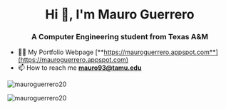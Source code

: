 <h1 align="center">Hi 👋, I'm Mauro Guerrero</h1>
<h3 align="center">A Computer Engineering student from Texas A&M</h3>

- 👨‍💻 My Portfolio Webpage [**https://mauroguerrero.appspot.com**](https://mauroguerrero.appspot.com)
- 📫 How to reach me **mauro93@tamu.edu** 

<p><img align="center" src="https://github-readme-stats.vercel.app/api?username=mauroguerrero20&show_icons=true" alt="mauroguerrero20" /></p>

<p><img align="left" src="https://github-readme-stats.vercel.app/api/top-langs/?username=mauroguerrero20&layout=compact&hide=html" alt="mauroguerrero20" /></p>
